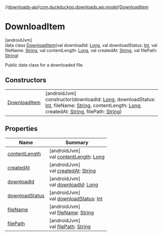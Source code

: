 //[downloads-api](../../../index.md)/[com.duckduckgo.downloads.api.model](../index.md)/[DownloadItem](index.md)

# DownloadItem

[androidJvm]\
data class [DownloadItem](index.md)(val downloadId: [Long](https://kotlinlang.org/api/latest/jvm/stdlib/kotlin/-long/index.html), val downloadStatus: [Int](https://kotlinlang.org/api/latest/jvm/stdlib/kotlin/-int/index.html), val fileName: [String](https://kotlinlang.org/api/latest/jvm/stdlib/kotlin/-string/index.html), val contentLength: [Long](https://kotlinlang.org/api/latest/jvm/stdlib/kotlin/-long/index.html), val createdAt: [String](https://kotlinlang.org/api/latest/jvm/stdlib/kotlin/-string/index.html), val filePath: [String](https://kotlinlang.org/api/latest/jvm/stdlib/kotlin/-string/index.html))

Public data class for a downloaded file.

## Constructors

| | |
|---|---|
| [DownloadItem](-download-item.md) | [androidJvm]<br>constructor(downloadId: [Long](https://kotlinlang.org/api/latest/jvm/stdlib/kotlin/-long/index.html), downloadStatus: [Int](https://kotlinlang.org/api/latest/jvm/stdlib/kotlin/-int/index.html), fileName: [String](https://kotlinlang.org/api/latest/jvm/stdlib/kotlin/-string/index.html), contentLength: [Long](https://kotlinlang.org/api/latest/jvm/stdlib/kotlin/-long/index.html), createdAt: [String](https://kotlinlang.org/api/latest/jvm/stdlib/kotlin/-string/index.html), filePath: [String](https://kotlinlang.org/api/latest/jvm/stdlib/kotlin/-string/index.html)) |

## Properties

| Name | Summary |
|---|---|
| [contentLength](content-length.md) | [androidJvm]<br>val [contentLength](content-length.md): [Long](https://kotlinlang.org/api/latest/jvm/stdlib/kotlin/-long/index.html) |
| [createdAt](created-at.md) | [androidJvm]<br>val [createdAt](created-at.md): [String](https://kotlinlang.org/api/latest/jvm/stdlib/kotlin/-string/index.html) |
| [downloadId](download-id.md) | [androidJvm]<br>val [downloadId](download-id.md): [Long](https://kotlinlang.org/api/latest/jvm/stdlib/kotlin/-long/index.html) |
| [downloadStatus](download-status.md) | [androidJvm]<br>val [downloadStatus](download-status.md): [Int](https://kotlinlang.org/api/latest/jvm/stdlib/kotlin/-int/index.html) |
| [fileName](file-name.md) | [androidJvm]<br>val [fileName](file-name.md): [String](https://kotlinlang.org/api/latest/jvm/stdlib/kotlin/-string/index.html) |
| [filePath](file-path.md) | [androidJvm]<br>val [filePath](file-path.md): [String](https://kotlinlang.org/api/latest/jvm/stdlib/kotlin/-string/index.html) |
